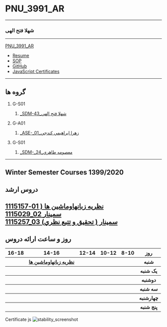 # PNU_3991_AR
---------
### شهلا فتح الهی
 
---


 [PNU_3991_AR](https://github.com/shfathollahi/PNU_3991_AR)
- [Resume](https://shfathollahi.github.io) 
- [SOP](https://shfathollahi.github.io/sop/)
- [GitHub](https://github.com/shfathollahi)
- [JavaScript Certificates ](https://github.com/shfathollahi/PNU_3991_AR/blob/main/JavaScript/Certificates.pdf)

------------------
## گروه ها

1. G-S01
     1. [_SDM-43_شهلا فتح الهي](https://github.com/AliRazavi-edu/PNU_3991/tree/master/_BSc/Theory-of-Languages-and-Machines/_1115157_02/43_شهلا%20فتح%20الهي)    

2. G-A01
     1. [_ASE-_01_زهرا ابراهيمي كندجي](https://github.com/AliRazavi-edu/PNU_3991/tree/master/_MSc/AdvancedSoftwareEngineering/01_زهرا%20ابراهيمي%20كندجي)
 
 
 3. G-S01
     1. [_SDM-_24_معصومه طاهري](https://github.com/AliRazavi-edu/PNU_3991/tree/master/_MSc/SoftwareDevelopmentMethodologies/24_معصومه%20طاهري)
    

    
   

------------------
## Winter Semester Courses 1399/2020

## دروس ارشد

[نظريه زبانهاوماشين ها ( 01-1115157](https://github.com/shfathollahi/PNU_3991_AR/tree/main/Theory-of-Languages-and-Machines)
<br>
[1115029_02	سمينار	](https://github.com/shfathollahi/PNU_3991_AR/tree/main/MscSeminar-1)
<br>
[1115257_03	(سمينار ( تحقيق و تتبع نظري 	](https://github.com/shfathollahi/PNU_3991_AR/tree/main/MscSeminar-2)
--------------
## روز و ساعت ارائه دروس

<table style="width:100%">
  <tr>
    <th >16-18</th>
    <th >14-16</th>
    <th >12-14</th>
    <th>10-12</th>
    <th>8-10</th>
    <th>روز</th>
  </tr>
  <tr>
    <th ></th>
    <th ><a  href="https://github.com/AliRazavi-edu/PNU_3991/tree/master/_BSc/Theory-of-Languages-and-Machines"> نظريه زبانهاوماشين ها</a></th>
    <th ></th>
    <th></th>
    <th></th>
    <th>شنبه</th>
  </tr>
   <tr>
    <th ></th>
    <th ></th>
    <th></th>
    <th></th>
    <th ></th>
    <th>یک شنبه</th>
  </tr>
   <tr>
     <th ></th>
     <th ></th>
     <th></th>
     <th></th>
    <th ></th>   
    <th>دوشنبه</th>
  </tr>
   <tr>
    <th ></th>
    <th ></th>
    <th></th>
    <th></th>
    <th ></th>
    <th>سه شنبه</th>
  </tr>
   <tr>
    <th ></th>
    <th ></th>
    <th></th>
    <th></th>
     <th ></th>
    <th>چهارشنبه</th>
  </tr>
   <tr>
    <th ></th>
     <th ></th>
     <th ></th>
     <th></th>
     <th ></th>
    <th>پنج شنبه</th>
  </tr>
</table>

Certificate js
![stability_screenshot](../master/CertJS.png)

